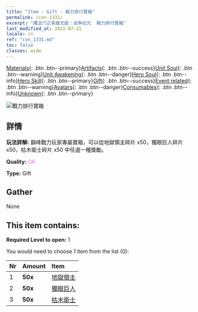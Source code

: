 ```yaml
---
title: "Item - Gift - 戰力排行寶箱"
permalink: /con_1331/
excerpt: "魔法门之英雄无敌：战争纪元  戰力排行寶箱"
last_modified_at: 2021-07-21
locale: cn
ref: "con_1331.md"
toc: false
classes: wide
---
```

 [Materials](/ItemsCN/){: .btn .btn--primary}[Artifacts](/ItemsCN/Artifacts/){: .btn .btn--success}[Unit Soul](/ItemsCN/UnitSoul/){: .btn .btn--warning}[Unit Awakening](/ItemsCN/UnitAwakening/){: .btn .btn--danger}[Hero Soul](/ItemsCN/HeroSoul/){: .btn .btn--info}[Hero Skill](/ItemsCN/HeroSkill/){: .btn .btn--primary}[Gift](/ItemsCN/Gift/){: .btn .btn--success}[Event related](/ItemsCN/Events/){: .btn .btn--warning}[Avatars](/ItemsCN/Avatars/){: .btn .btn--danger}[Consumables](/ItemsCN/Consumables/){: .btn .btn--info}[Unknown](/ItemsCN/Unknown/){: .btn .btn--primary}

 ![戰力排行寶箱](/images/t/i_905001.png)

## 詳情
 **玩法詳解:** 巔峰戰力玩家專屬寶箱，可以從地獄領主碎片 x50，獨眼巨人碎片 x50，枯木衛士碎片 x50 中任選一種獎勵。

 **Quality:** <span style="color: #DA70D6">OK</span>

 **Type:** Gift

## Gather

  None

## This item contains:

 **Required Level to open:** 1

 You would need to choose 1 item from the list (0):

  | Nr | Amount |     Item    |
  |:---|:-------|:------------|
  | 1 |  **50x** | [地獄領主](/cn/Items/unt_230/) |  | 
  | 2 |  **50x** | [獨眼巨人](/cn/Items/unt_222/) |  | 
  | 3 |  **50x** | [枯木衛士](/cn/Items/unt_203/) |  | 
